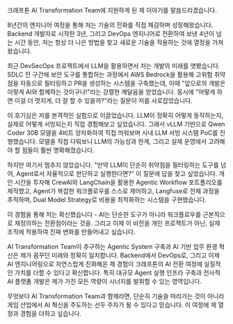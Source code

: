 크래프톤 AI Transformation Team에 지원하게 된 제 이야기를 말씀드리겠습니다.

8년간의 엔지니어 여정을 통해 저는 기술의 진화를 직접 체감하며 성장해왔습니다. Backend 개발자로 시작한 3년, 그리고 DevOps 엔지니어로 전환하여 보낸 4년이 넘는 시간 동안, 저는 항상 더 나은 방법을 찾고 새로운 기술을 적용하는 것에 열정을 가져왔습니다.

최근 DevSecOps 프로젝트에서 LLM을 활용하면서 저는 개발의 미래를 엿봤습니다. SDLC 전 구간에 보안 도구를 통합하는 과정에서 AWS Bedrock을 활용해 고위험 취약점을 자동으로 필터링하고 PR을 생성하는 시스템을 구축했는데, 이때 "앞으로의 개발은 이렇게 AI와 함께하는 것이구나!"라는 강렬한 깨달음을 얻었습니다. 동시에 "어떻게 하면 이걸 더 멋지게, 더 잘 할 수 있을까?"라는 질문이 저를 사로잡았습니다.

이 호기심은 저를 본격적인 실험으로 이끌었습니다. LLM이 정확히 어떻게 동작하는지, 실제로 어떻게 서빙되는지 직접 경험해보고 싶었습니다. 그래서 vLLM 기반으로 Qwen Coder 30B 모델을 4비트 양자화하여 직접 띄워보며 사내 LLM 서빙 시스템 PoC를 진행했습니다. 모델을 직접 다뤄보니 LLM의 가능성과 한계, 그리고 실제 운영에서 고려해야 할 점들이 훨씬 명확해졌습니다.

하지만 여기서 멈추지 않았습니다. "만약 LLM이 단순히 취약점을 필터링하는 도구를 넘어, Agent로서 자율적으로 판단하고 실행한다면?" 이 질문에 답을 찾고 싶었습니다. 개인 시간을 투자해 CrewAI와 LangChain을 활용한 Agentic Workflow 포트폴리오를 제작했고, Agent가 복잡한 워크플로우를 스스로 제어하고, Langfuse로 전체 과정을 추적하며, Dual Model Strategy로 비용을 최적화하는 시스템을 구현했습니다.

이 경험을 통해 저는 확신했습니다 - AI는 단순한 도구가 아니라 워크플로우를 근본적으로 재정의하는 전환점이라는 것을. 그리고 이제 이 비전을 개인 프로젝트가 아닌, 실제 조직에 적용하여 진짜 변화를 만들어내고 싶습니다.

AI Transformation Team이 추구하는 Agentic System 구축과 AI 기반 업무 환경 혁신은 제가 꿈꾸던 미래와 정확히 일치합니다. Backend에서 DevOps로, 그리고 이제 AI 엔지니어링으로 자연스럽게 진화해온 제 경험이 크래프톤의 AI 전환 여정에 실질적인 가치를 더할 수 있다고 확신합니다. 특히 대규모 Agent 실행 인프라 구축과 전사적 AI 플랫폼 개발은 제가 가진 모든 역량이 시너지를 발휘할 수 있는 영역입니다.

무엇보다 AI Transformation Team과 함께라면, 단순히 기술을 따라가는 것이 아니라 게임 산업에서 AI 혁신을 주도하는 선두 주자가 될 수 있다고 믿습니다. 이 여정에 제 열정과 경험을 더하고 싶습니다.